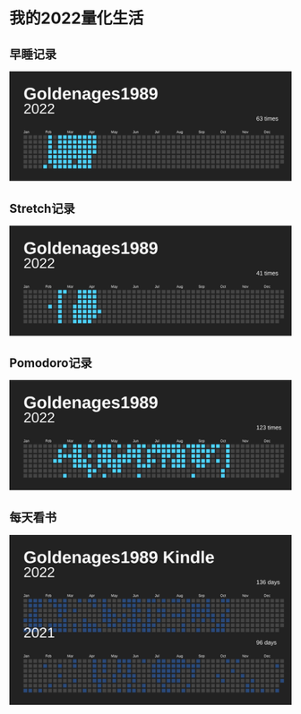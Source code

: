 # 我的2022量化生活


## 早睡记录

![](https://github.com/goldenages1989/2022/blob/main/examples/issue_goldenages1989_InchAlong_1.svg)


## Stretch记录
![](https://github.com/goldenages1989/2022/blob/main/examples/issue_goldenages1989_InchAlong_2.svg)


## Pomodoro记录
![](https://github.com/goldenages1989/2022/blob/main/examples/issue_goldenages1989_InchAlong_4.svg)


## 每天看书
![](https://raw.githubusercontent.com/goldenages1989/2022/main/examples/kindle.svg)




